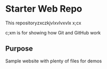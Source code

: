 # Starter Web Repo

This repositoryzxczkjvlxvlvxvlx
x;cx

c;xm is for showing how Git and GitHub work

## Purpose

Sample website with plenty of files for demos